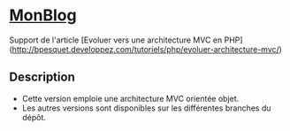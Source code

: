 # [MonBlog](http://github.com/bpesquet/MonBlog)

Support de l'article [Evoluer vers une architecture MVC en PHP] (http://bpesquet.developpez.com/tutoriels/php/evoluer-architecture-mvc/)




## Description

* Cette version emploie une architecture MVC orientée objet.
* Les autres versions sont disponibles sur les différentes branches du dépôt.


